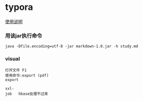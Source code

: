 # typora

[使用说明](https://www.zybuluo.com/mdeditor)

### 用该jar执行命令

```
java -Dfile.encoding=utf-8 -jar markdown-1.0.jar -h study.md
```

### visual

```shell
打开文件 F1
使用命令:export (pdf)
export

xxl-
job   hbase处理不过来
```